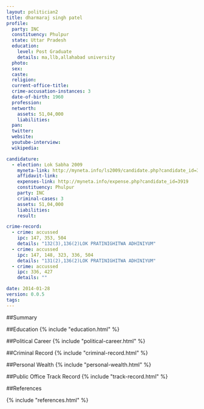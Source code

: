 ```yaml
---
layout: politician2
title: dharmaraj singh patel
profile: 
  party: INC
  constituency: Phulpur
  state: Uttar Pradesh
  education: 
    level: Post Graduate
    details: ma,llb,allahabad university
  photo: 
  sex: 
  caste: 
  religion: 
  current-office-title: 
  crime-accusation-instances: 3
  date-of-birth: 1960
  profession: 
  networth: 
    assets: 51,04,000
    liabilities: 
  pan: 
  twitter: 
  website: 
  youtube-interview: 
  wikipedia: 

candidature: 
  - election: Lok Sabha 2009
    myneta-link: http://myneta.info/ls2009/candidate.php?candidate_id=3919
    affidavit-link: 
    expenses-link: http://myneta.info/expense.php?candidate_id=3919
    constituency: Phulpur 
    party: INC
    criminal-cases: 3
    assets: 51,04,000
    liabilities: 
    result:  

crime-record: 
  - crime: accussed
    ipc: 147, 353, 504
    details: "132(3),136(2)LOK PRATINIGHITWA ADHINIYUM" 
  - crime: accussed
    ipc: 147, 148, 323, 336, 504
    details: "131(2),136(2)LOK PRATINIGHITWA ADHINIYUM" 
  - crime: accussed
    ipc: 336, 427
    details: "" 

date: 2014-01-28
version: 0.0.5
tags: 
---
```

##Summary


##Education
{% include "education.html" %}


##Political Career
{% include "political-career.html" %}


##Criminal Record
{% include "criminal-record.html" %}


##Personal Wealth
{% include "personal-wealth.html" %}


##Public Office Track Record
{% include "track-record.html" %}


##References


{% include "references.html" %}